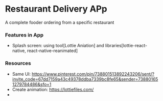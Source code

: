 # Restaurant Delivery APp

A complete fooder ordering from a specific restaurant

### Features in App

* Splash screen: using tool[Lottie Aniation] and libraries[lottie-react-native, react-native-reanimated]

### Resources

* Same UI: https://www.pinterest.com/pin/738801513892243206/sent/?invite_code=67dd7159a43c49378ddba7339bc8fe65&sender=738801651279784486&sfo=1 
* Create animation: https://lottiefiles.com/ 
* 